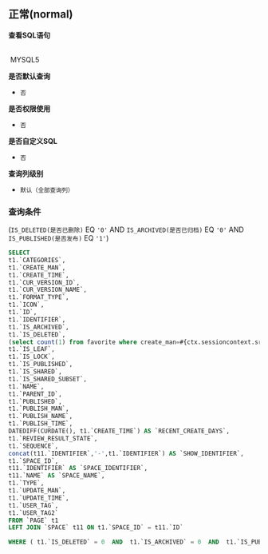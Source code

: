 ## 正常(normal) <!-- {docsify-ignore-all} -->



<p class="panel-title"><b>查看SQL语句</b></p>
<br>

<el-row>
&nbsp;<el-tag @click="MYSQL5 = true">MYSQL5</el-tag>
</el-row>

<br>
<p class="panel-title"><b>是否默认查询</b></p>

* `否`

<p class="panel-title"><b>是否权限使用</b></p>

* `否`

<p class="panel-title"><b>是否自定义SQL</b></p>

* `否`

<p class="panel-title"><b>查询列级别</b></p>

* `默认（全部查询列）`



### 查询条件

(`IS_DELETED(是否已删除)` EQ `'0'` AND `IS_ARCHIVED(是否已归档)` EQ `'0'` AND `IS_PUBLISHED(是否发布)` EQ `'1'`)





<el-dialog v-model="MYSQL5" title="MYSQL5">

```sql
SELECT
t1.`CATEGORIES`,
t1.`CREATE_MAN`,
t1.`CREATE_TIME`,
t1.`CUR_VERSION_ID`,
t1.`CUR_VERSION_NAME`,
t1.`FORMAT_TYPE`,
t1.`ICON`,
t1.`ID`,
t1.`IDENTIFIER`,
t1.`IS_ARCHIVED`,
t1.`IS_DELETED`,
(select count(1) from favorite where create_man=#{ctx.sessioncontext.srfpersonid} and OWNER_ID=t1.`ID` ) AS `IS_FAVORITE`,
t1.`IS_LEAF`,
t1.`IS_LOCK`,
t1.`IS_PUBLISHED`,
t1.`IS_SHARED`,
t1.`IS_SHARED_SUBSET`,
t1.`NAME`,
t1.`PARENT_ID`,
t1.`PUBLISHED`,
t1.`PUBLISH_MAN`,
t1.`PUBLISH_NAME`,
t1.`PUBLISH_TIME`,
DATEDIFF(CURDATE(), t1.`CREATE_TIME`) AS `RECENT_CREATE_DAYS`,
t1.`REVIEW_RESULT_STATE`,
t1.`SEQUENCE`,
concat(t11.`IDENTIFIER`,'-',t1.`IDENTIFIER`) AS `SHOW_IDENTIFIER`,
t1.`SPACE_ID`,
t11.`IDENTIFIER` AS `SPACE_IDENTIFIER`,
t11.`NAME` AS `SPACE_NAME`,
t1.`TYPE`,
t1.`UPDATE_MAN`,
t1.`UPDATE_TIME`,
t1.`USER_TAG`,
t1.`USER_TAG2`
FROM `PAGE` t1 
LEFT JOIN `SPACE` t11 ON t1.`SPACE_ID` = t11.`ID` 

WHERE ( t1.`IS_DELETED` = 0  AND  t1.`IS_ARCHIVED` = 0  AND  t1.`IS_PUBLISHED` = 1 )
```

</el-dialog>

<script>
 const { createApp } = Vue
  createApp({
    data() {
      return {
                MYSQL5 : false
        
      }
    },
    methods: {
    }
  }).use(ElementPlus).mount('#app')
</script>